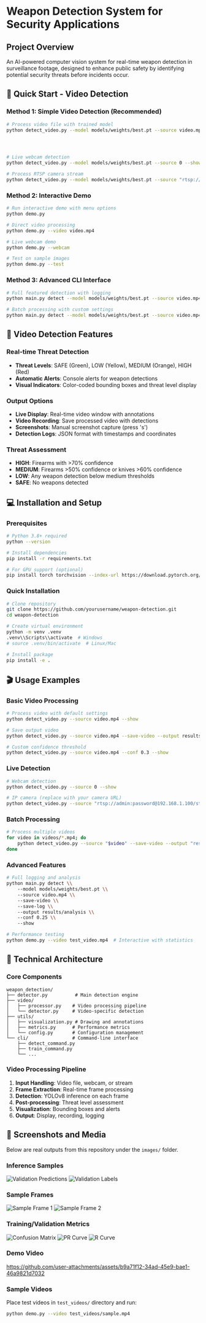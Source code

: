 # Weapon Detection System for Security Applications

## Project Overview
An AI-powered computer vision system for real-time weapon detection in surveillance footage, designed to enhance public safety by identifying potential security threats before incidents occur.

## 🚀 Quick Start - Video Detection

### Method 1: Simple Video Detection (Recommended)
```bash
# Process video file with trained model
python detect_video.py --model models/weights/best.pt --source video.mp4 --save-video --show




# Live webcam detection
python detect_video.py --model models/weights/best.pt --source 0 --show

# Process RTSP camera stream
python detect_video.py --model models/weights/best.pt --source "rtsp://camera_url" --show
```

### Method 2: Interactive Demo
```bash
# Run interactive demo with menu options
python demo.py

# Direct video processing
python demo.py --video video.mp4

# Live webcam demo
python demo.py --webcam

# Test on sample images
python demo.py --test
```

### Method 3: Advanced CLI Interface
```bash
# Full featured detection with logging
python main.py detect --model models/weights/best.pt --source video.mp4 --save-video --save-log --show

# Batch processing with custom settings
python main.py detect --model models/weights/best.pt --source video.mp4 --conf 0.3 --output results/batch1
```

## 📁 Video Detection Features

### Real-time Threat Detection
- **Threat Levels**: SAFE (Green), LOW (Yellow), MEDIUM (Orange), HIGH (Red)
- **Automatic Alerts**: Console alerts for weapon detections
- **Visual Indicators**: Color-coded bounding boxes and threat level display

### Output Options
- **Live Display**: Real-time video window with annotations
- **Video Recording**: Save processed video with detections
- **Screenshots**: Manual screenshot capture (press 's')
- **Detection Logs**: JSON format with timestamps and coordinates

### Threat Assessment
- **HIGH**: Firearms with >70% confidence
- **MEDIUM**: Firearms >50% confidence or knives >60% confidence
- **LOW**: Any weapon detection below medium thresholds
- **SAFE**: No weapons detected

## 💻 Installation and Setup

### Prerequisites
```bash
# Python 3.8+ required
python --version

# Install dependencies
pip install -r requirements.txt

# For GPU support (optional)
pip install torch torchvision --index-url https://download.pytorch.org/whl/cu118
```

### Quick Installation
```bash
# Clone repository
git clone https://github.com/yourusername/weapon-detection.git
cd weapon-detection

# Create virtual environment
python -m venv .venv
.venv\\Scripts\\activate  # Windows
# source .venv/bin/activate  # Linux/Mac

# Install package
pip install -e .
```

## 🎬 Usage Examples

### Basic Video Processing
```bash
# Process video with default settings
python detect_video.py --source video.mp4 --show

# Save output video
python detect_video.py --source video.mp4 --save-video --output results/

# Custom confidence threshold
python detect_video.py --source video.mp4 --conf 0.3 --show
```

### Live Detection
```bash
# Webcam detection
python detect_video.py --source 0 --show

# IP camera (replace with your camera URL)
python detect_video.py --source "rtsp://admin:password@192.168.1.100/stream" --show
```

### Batch Processing
```bash
# Process multiple videos
for video in videos/*.mp4; do
    python detect_video.py --source "$video" --save-video --output "results/$(basename "$video" .mp4)/"
done
```

### Advanced Features
```bash
# Full logging and analysis
python main.py detect \\
    --model models/weights/best.pt \\
    --source video.mp4 \\
    --save-video \\
    --save-log \\
    --output results/analysis \\
    --conf 0.25 \\
    --show

# Performance testing
python demo.py --video test_video.mp4  # Interactive with statistics
```
## 🔧 Technical Architecture

### Core Components
```
weapon_detection/
├── detector.py          # Main detection engine
├── video/              
│   ├── processor.py    # Video processing pipeline
│   └── detector.py     # Video-specific detection
├── utils/
│   ├── visualization.py # Drawing and annotations
│   ├── metrics.py      # Performance metrics
│   └── config.py       # Configuration management
└── cli/                # Command-line interface
    ├── detect_command.py
    ├── train_command.py
    └── ...
```

### Video Processing Pipeline
1. **Input Handling**: Video file, webcam, or stream
2. **Frame Extraction**: Real-time frame processing
3. **Detection**: YOLOv8 inference on each frame
4. **Post-processing**: Threat level assessment
5. **Visualization**: Bounding boxes and alerts
6. **Output**: Display, recording, logging

## 📱 Screenshots and Media

Below are real outputs from this repository under the `images/` folder.

### Inference Samples

![Validation Predictions](images/val_batch0_pred.jpg)
![Validation Labels](images/val_batch2_labels.jpg)

### Sample Frames

![Sample Frame 1](images/sample.png)
![Sample Frame 2](images/sample2.png)

### Training/Validation Metrics

![Confusion Matrix](images/confusion_matrix.png)
![PR Curve](images/BoxPR_curve.png)
![R Curve](images/BoxR_curve.png)

### Demo Video
https://github.com/user-attachments/assets/b9a71f12-34ad-45e9-bae1-46a9821d7032

### Sample Videos
Place test videos in `test_videos/` directory and run:
```bash
python demo.py --video test_videos/sample.mp4
```
